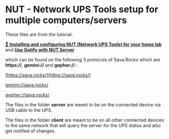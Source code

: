 # NUT - Network UPS Tools setup for multiple computers/servers

These files are from the tutorial: 

[🔌 **Installing and configuring NUT (Network UPS Tools) for your home lab**](https://sava.rocks/blog/installing-and-configuring-nut-network-ups-tools-for-your-home-lab/) and [**Use Gotify with NUT Server**](https://sava.rocks/blog/use-gotify-with-nut-server/)

which can be found on the following 3 protocols of Sava.Rocks which are **https://**, **gemini://** and **gopher://** : 

[https://sava.rocks/](https://sava.rocks/)

[gemini://sava.rocks/](gemini://sava.rocks/)

[gopher://sava.rocks/](gopher://sava.rocks/)



The files in the folder **server** are meant to be on the connected device via USB cable to the UPS.

The files in the folder **client** are meant to be on all other connected devices to the same network that will query the server for the UPS status and also get notified of changes.
